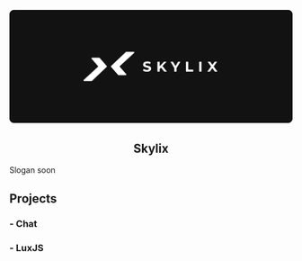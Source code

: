 ![Banner Image Failed to Load :(](https://github.com/DevSkylix/Info/raw/main/SkylixBanner.png)
<h2 style="text-align: center">Skylix</h2>
<p>Slogan soon</p>
<h2>Projects</h2>
<h3>- Chat</h3>
<h3>- LuxJS</h3>



<!--

**Here are some ideas to get you started:**

🙋‍♀️ A short introduction - what is your organization all about?
🌈 Contribution guidelines - how can the community get involved?
👩‍💻 Useful resources - where can the community find your docs? Is there anything else the community should know?
🍿 Fun facts - what does your team eat for breakfast?
🧙 Remember, you can do mighty things with the power of [Markdown](https://docs.github.com/github/writing-on-github/getting-started-with-writing-and-formatting-on-github/basic-writing-and-formatting-syntax)
-->
